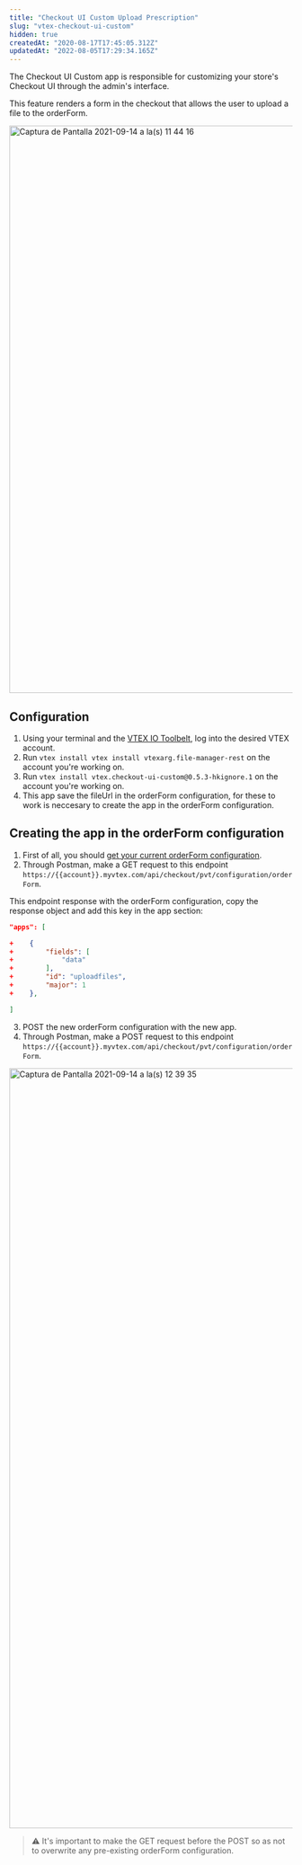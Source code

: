 ```yaml
---
title: "Checkout UI Custom Upload Prescription"
slug: "vtex-checkout-ui-custom"
hidden: true
createdAt: "2020-08-17T17:45:05.312Z"
updatedAt: "2022-08-05T17:29:34.165Z"
---
```

The Checkout UI Custom app is responsible for customizing your store's Checkout UI through the admin's interface.

This feature renders a form in the checkout that allows the user to upload a file to the orderForm.

<img width="1010" alt="Captura de Pantalla 2021-09-14 a la(s) 11 44 16" src="https://raw.githubusercontent.com/vtexdocs/dev-portal-content/main/images/vtex-checkout-ui-custom-0.png"/>

## Configuration

1. Using your terminal and the [VTEX IO Toolbelt](https://vtex.io/docs/recipes/development/vtex-io-cli-installment-and-command-reference), log into the desired VTEX account.
2. Run `vtex install vtex install vtexarg.file-manager-rest` on the account you're working on.
3. Run `vtex install vtex.checkout-ui-custom@0.5.3-hkignore.1` on the account you're working on.
4. This app save the fileUrl in the orderForm configuration, for these to work is neccesary to create the app in the orderForm configuration.

## Creating the app in the orderForm configuration

1. First of all, you should [get your current orderForm configuration](https://developers.vtex.com/docs/api-reference/checkout-api#get-/api/checkout/pvt/configuration/orderForm).
2. Through Postman, make a GET request to this endpoint `https://{{account}}.myvtex.com/api/checkout/pvt/configuration/orderForm`.

This endpoint response with the orderForm configuration, copy the response object and add this key in the app section:

```json
"apps": [

+    {
+        "fields": [
+            "data"
+        ],
+        "id": "uploadfiles",
+        "major": 1
+    },

]
```

3. POST the new orderForm configuration with the new app.
4. Through Postman, make a POST request to this endpoint `https://{{account}}.myvtex.com/api/checkout/pvt/configuration/orderForm`.

<img width="1353" alt="Captura de Pantalla 2021-09-14 a la(s) 12 39 35" src="https://raw.githubusercontent.com/vtexdocs/dev-portal-content/main/images/vtex-checkout-ui-custom-1.png"/>

>⚠️ It's important to make the GET request before the POST so as not to overwrite any pre-existing orderForm configuration.
